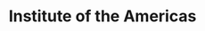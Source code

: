 ---
title: Institute of the Americas
image: "/assets/img/resources/entrepreneurship/americas.png"
description: Non for profit organization that promotes development and integration, emphasizing the role of the private sector, as a means to improve the economic and political issues of the world
categories:
  - Non for profit assitance
link: https://www.iamericas.org/en/
---